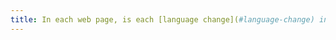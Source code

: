 ```yaml
---
title: In each web page, is each [language change](#language-change) indicated in the source code (except in particular cases)?
---
```

